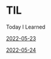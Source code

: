 # TIL
Today I Learned

[2022-05-23](https://github.com/lamodadite/TIL/blob/main/int%EC%99%80%20long%EC%9D%98%20%EC%B0%A8%EC%9D%B4.md)

[2022-05-24](https://github.com/lamodadite/TIL/blob/main/Int%20to%20String%2C%20String%20to%20Int%2C%20ArrayList.md)
